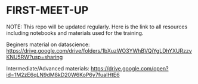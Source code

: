 # FIRST-MEET-UP
NOTE: This repo will be updated regularly.
Here is the link to all resources including notebooks and materials used for the training.


Beginers material on datascience: https://drive.google.com/drive/folders/1bXuzWO3YWhBVQiYgLDhYXURzzvKNU5RW?usp=sharing

Intermediate/Advanced materials: https://drive.google.com/open?id=1M2zE6qLN9dM8kD20W6KoP6y7fuaIHtE6
